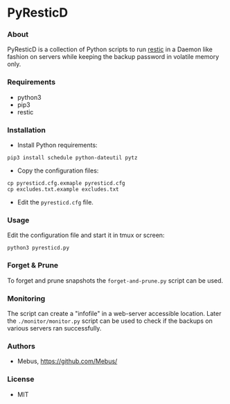 # PyResticD

### About

PyResticD is a collection of Python scripts to run [restic](https://restic.github.io/) in a Daemon like 
fashion on servers while keeping the backup password in volatile memory only.

### Requirements

- python3
- pip3
- restic

### Installation

- Install Python requirements:

```
pip3 install schedule python-dateutil pytz
```

- Copy the configuration files:

```
cp pyresticd.cfg.exmaple pyresticd.cfg
cp excludes.txt.example excludes.txt
```

- Edit the `pyresticd.cfg` file.


### Usage

Edit the configuration file and start it in tmux or screen:

```
python3 pyresticd.py
```

### Forget & Prune

To forget and prune snapshots the `forget-and-prune.py` script can be used.

### Monitoring

The script can create a "infofile" in a web-server accessible location. Later the `./monitor/monitor.py` script can be used to check if the backups on various servers ran successfully.

### Authors

- Mebus, https://github.com/Mebus/

### License

- MIT

